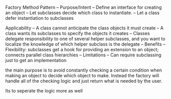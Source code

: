 Factory Method Pattern
– Purpose/Intent 
	– Define an interface for creating an object
	– Let subclasses decide which class to instantiate. 
	– Let a class defer instantiation to subclasses

Applicability 
	– A class cannot anticipate the class objects it must create
	– A class wants its subclasses to specify the objects it creates 
	– Classes delegate responsibility to one of several helper subclasses, and you want to localize the knowledge of which helper subclass is the delegate 
– Benefits
	– Flexibility: subclasses get a hook for providing an extension to an object; connects parallel class hierarchies 
– Limitations
	– Can require subclassing just to get an implementation

the main purpose is to avoid constantly checking a certain condition when making an object to decide which object to make. Instead the factory will handle all of the checking logic and just return what is needed by the user.

Its to seperate the logic more as well